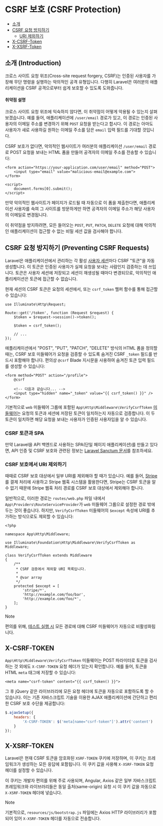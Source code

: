 # CSRF 보호 (CSRF Protection)

- [소개](#csrf-introduction)
- [CSRF 요청 방지하기](#preventing-csrf-requests)
    - [URI 제외하기](#csrf-excluding-uris)
- [X-CSRF-Token](#csrf-x-csrf-token)
- [X-XSRF-Token](#csrf-x-xsrf-token)

<a name="csrf-introduction"></a>
## 소개 (Introduction)

크로스 사이트 요청 위조(Cross-site request forgery, CSRF)는 인증된 사용자를 가장해 무단 명령을 실행하는 악의적인 공격 유형입니다. 다행히 Laravel은 여러분의 애플리케이션을 CSRF 공격으로부터 쉽게 보호할 수 있도록 도와줍니다.

<a name="csrf-explanation"></a>
#### 취약점 설명

크로스 사이트 요청 위조에 익숙하지 않다면, 이 취약점이 어떻게 악용될 수 있는지 살펴보겠습니다. 예를 들어, 애플리케이션에 `/user/email` 경로가 있고, 이 경로는 인증된 사용자의 이메일 주소를 변경하기 위해 `POST` 요청을 받는다고 합시다. 이 경로는 아마도 사용자가 새로 사용하길 원하는 이메일 주소를 담은 `email` 입력 필드를 기대할 것입니다.

CSRF 보호가 없다면, 악의적인 웹사이트가 여러분의 애플리케이션 `/user/email` 경로로 POST 요청을 보내는 HTML 폼을 만들어 공격자의 이메일 주소를 전송할 수 있습니다:

```blade
<form action="https://your-application.com/user/email" method="POST">
    <input type="email" value="malicious-email@example.com">
</form>

<script>
    document.forms[0].submit();
</script>
```

만약 악의적인 웹사이트가 페이지가 로드될 때 자동으로 이 폼을 제출한다면, 애플리케이션 사용자를 속여 그 사이트를 방문하게만 하면 공격자의 이메일 주소가 해당 사용자의 이메일로 변경됩니다.

이 취약점을 방지하려면, 모든 들어오는 `POST`, `PUT`, `PATCH`, `DELETE` 요청에 대해 악의적인 애플리케이션이 접근할 수 없는 비밀 세션 값을 검사해야 합니다.

<a name="preventing-csrf-requests"></a>
## CSRF 요청 방지하기 (Preventing CSRF Requests)

Laravel은 애플리케이션에서 관리하는 각 활성 [사용자 세션](/docs/10.x/session)마다 CSRF "토큰"을 자동 생성합니다. 이 토큰은 인증된 사용자가 실제 요청을 보내는 사람인지 검증하는 데 쓰입니다. 토큰은 사용자 세션에 저장되고 세션이 재생성될 때마다 변경되므로, 악의적인 애플리케이션은 토큰에 접근할 수 없습니다.

현재 세션의 CSRF 토큰은 요청의 세션에서, 또는 `csrf_token` 헬퍼 함수를 통해 접근할 수 있습니다:

```
use Illuminate\Http\Request;

Route::get('/token', function (Request $request) {
    $token = $request->session()->token();

    $token = csrf_token();

    // ...
});
```

애플리케이션에서 "POST", "PUT", "PATCH", "DELETE" 방식의 HTML 폼을 정의할 때는, CSRF 보호 미들웨어가 요청을 검증할 수 있도록 숨겨진 CSRF `_token` 필드를 반드시 포함해야 합니다. 편의상 `@csrf` Blade 지시문을 사용하여 숨겨진 토큰 입력 필드를 생성할 수 있습니다:

```blade
<form method="POST" action="/profile">
    @csrf

    <!-- 다음과 같습니다... -->
    <input type="hidden" name="_token" value="{{ csrf_token() }}" />
</form>
```

기본적으로 `web` 미들웨어 그룹에 포함된 `App\Http\Middleware\VerifyCsrfToken` [미들웨어](/docs/10.x/middleware)는 요청의 토큰과 세션에 저장된 토큰이 일치하는지 자동으로 검증합니다. 이 두 토큰이 일치하면 해당 요청을 보내는 사용자가 인증된 사용자임을 알 수 있습니다.

<a name="csrf-tokens-and-spas"></a>
### CSRF 토큰과 SPA

만약 Laravel을 API 백엔드로 사용하는 SPA(단일 페이지 애플리케이션)를 만들고 있다면, API 인증 및 CSRF 보호와 관련된 정보는 [Laravel Sanctum 문서](/docs/10.x/sanctum)를 참조하세요.

<a name="csrf-excluding-uris"></a>
### CSRF 보호에서 URI 제외하기

때때로 CSRF 보호 대상에서 일부 URI를 제외해야 할 때가 있습니다. 예를 들어, [Stripe](https://stripe.com)를 결제 처리에 사용하고 Stripe 웹훅 시스템을 활용한다면, Stripe는 CSRF 토큰을 알 수 없기 때문에 Stripe 웹훅 처리 경로를 CSRF 보호 대상에서 제외해야 합니다.

일반적으로, 이러한 경로는 `routes/web.php` 파일 내에서 `App\Providers\RouteServiceProvider`가 `web` 미들웨어 그룹으로 설정한 경로 밖에 두는 것이 좋습니다. 하지만, `VerifyCsrfToken` 미들웨어의 `$except` 속성에 URI를 추가하는 방식으로도 제외할 수 있습니다:

```
<?php

namespace App\Http\Middleware;

use Illuminate\Foundation\Http\Middleware\VerifyCsrfToken as Middleware;

class VerifyCsrfToken extends Middleware
{
    /**
     * CSRF 검증에서 제외할 URI 목록입니다.
     *
     * @var array
     */
    protected $except = [
        'stripe/*',
        'http://example.com/foo/bar',
        'http://example.com/foo/*',
    ];
}
```

> [!NOTE]  
> 편의를 위해, [테스트 실행 시](/docs/10.x/testing) 모든 경로에 대해 CSRF 미들웨어가 자동으로 비활성화됩니다.

<a name="csrf-x-csrf-token"></a>
## X-CSRF-TOKEN

`App\Http\Middleware\VerifyCsrfToken` 미들웨어는 POST 파라미터로 토큰을 검사하는 것 외에도 `X-CSRF-TOKEN` 요청 헤더가 있는지 확인합니다. 예를 들어, 토큰을 HTML `meta` 태그에 저장할 수 있습니다:

```blade
<meta name="csrf-token" content="{{ csrf_token() }}">
```

그 후 jQuery 같은 라이브러리에 모든 요청 헤더에 토큰을 자동으로 포함하도록 할 수 있습니다. 이는 기존 자바스크립트 기술을 이용한 AJAX 애플리케이션에 간단하고 편리한 CSRF 보호 수단을 제공합니다:

```js
$.ajaxSetup({
    headers: {
        'X-CSRF-TOKEN': $('meta[name="csrf-token"]').attr('content')
    }
});
```

<a name="csrf-x-xsrf-token"></a>
## X-XSRF-TOKEN

Laravel은 현재 CSRF 토큰을 암호화된 `XSRF-TOKEN` 쿠키에 저장하며, 이 쿠키는 프레임워크가 생성하는 모든 응답에 포함됩니다. 이 쿠키 값을 사용해 `X-XSRF-TOKEN` 요청 헤더를 설정할 수 있습니다.

이 쿠키는 개발자 편의를 위해 주로 사용되며, Angular, Axios 같은 일부 자바스크립트 프레임워크와 라이브러리들은 동일 출처(same-origin) 요청 시 이 쿠키 값을 자동으로 `X-XSRF-TOKEN` 헤더에 넣습니다.

> [!NOTE]  
> 기본적으로, `resources/js/bootstrap.js` 파일에는 Axios HTTP 라이브러리가 포함되어 있어 `X-XSRF-TOKEN` 헤더를 자동으로 전송합니다.